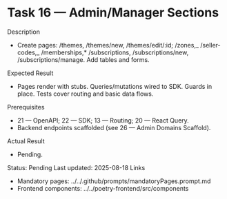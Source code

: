 <!--
File: 16-admin-manager-sections.md
Purpose: Scaffold Admin/Manager feature pages (themes, zones, seller
codes, memberships, subscriptions) with lists, create, and edit forms.
Use SDK, React Query, and Zod forms. All Rights Reserved. Arodi
Emmanuel
-->

# Task 16 — Admin/Manager Sections

Description

- Create pages: /themes, /themes/new, /themes/edit/:id; /zones,_ /seller-codes,_
  /memberships,\* /subscriptions, /subscriptions/new, /subscriptions/manage. Add
  tables and forms.

Expected Result

- Pages render with stubs. Queries/mutations wired to SDK. Guards in place.
  Tests cover routing and basic data flows.

Prerequisites

- 21 — OpenAPI; 22 — SDK; 13 — Routing; 20 — React Query.
- Backend endpoints scaffolded (see 26 — Admin Domains Scaffold).

Actual Result

- Pending.

Status: Pending Last updated: 2025-08-18 Links

- Mandatory pages: ../../.github/prompts/mandatoryPages.prompt.md
- Frontend components: ../../poetry-frontend/src/components
